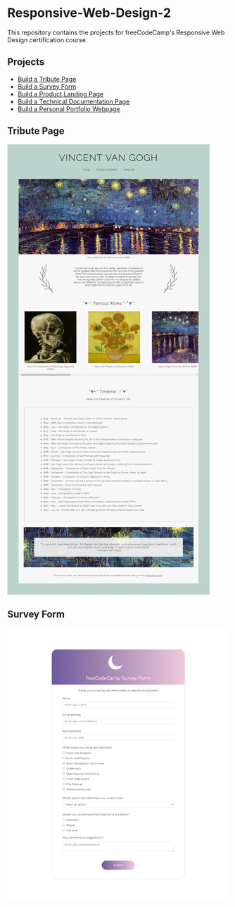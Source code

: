 # Responsive-Web-Design-2
This repository contains the projects for freeCodeCamp's Responsive Web Design certification course.

Projects
---------------------
 * [Build a Tribute Page](#tribute-page)
 * [Build a Survey Form](#survey-form)
 * [Build a Product Landing Page](#product-landing-page)
 * [Build a Technical Documentation Page](#technical-documentation-page)
 * [Build a Personal Portfolio Webpage](#personal-portfolio-webpage)

Tribute Page
---------------------
![image](https://github.com/Zainab-Rizwan/Responsive-Web-Design-2/blob/134442327949a7b6f861f12197bae6f5aec4df33/Tribute%20Page/overview.png)

Survey Form
---------------------
![image](https://github.com/Zainab-Rizwan/Responsive-Web-Design-2/blob/6270ea23d4face8e6e60bb3ac9298960b54a2fce/Survey%20Page/overview.png)
